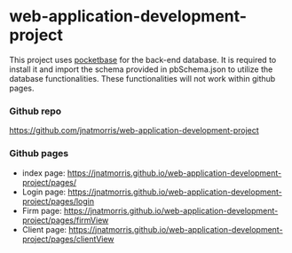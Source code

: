 # web-application-development-project

This project uses [pocketbase](https://pocketbase.io/) for the back-end database. It is required to install it and import the schema provided in pbSchema.json to utilize the database functionalities. These functionalities will not work within github pages.

### Github repo

https://github.com/jnatmorris/web-application-development-project

### Github pages

-   index page: https://jnatmorris.github.io/web-application-development-project/pages/
-   Login page: https://jnatmorris.github.io/web-application-development-project/pages/login
-   Firm page: https://jnatmorris.github.io/web-application-development-project/pages/firmView
-   Client page: https://jnatmorris.github.io/web-application-development-project/pages/clientView
